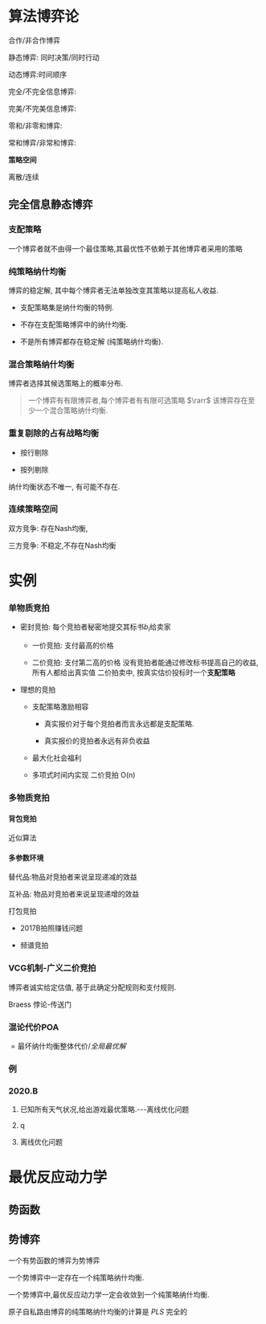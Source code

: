 # 算法博弈论

合作/非合作博弈

静态博弈: 同时决策/同时行动

动态博弈:时间顺序

完全/不完全信息博弈:

完美/不完美信息博弈:

零和/非零和博弈:

常和博弈/非常和博弈:



**策略空间**

离散/连续





## 完全信息静态博弈

### 支配策略

一个博弈者就不由得一个最佳策略,其最优性不依赖于其他博弈者采用的策略

### 纯策略纳什均衡

博弈的稳定解, 其中每个博弈者无法单独改变其策略以提高私人收益.

- 支配策略集是纳什均衡的特例.

- 不存在支配策略博弈中的纳什均衡.

- 不是所有博弈都存在稳定解 (纯策略纳什均衡).

### 混合策略纳什均衡

博弈者选择其候选策略上的概率分布.

>  一个博弈有有限博弈者,每个博弈者有有限可选策略  $\rarr$ 该博弈存在至少一个混合策略纳什均衡.



### 重复剔除的占有战略均衡

- 按行剔除

- 按列剔除

纳什均衡状态不唯一, 有可能不存在.



### 连续策略空间

双方竞争: 存在Nash均衡, 

三方竞争: 不稳定,不存在Nash均衡

















# 实例

### 单物质竞拍

- 密封竞拍: 每个竞拍者秘密地提交其标书$b_i$给卖家
  
  - 一价竞拍: 支付最高的价格
  
  - 二价竞拍: 支付第二高的价格
    没有竞拍者能通过修改标书提高自己的收益, 所有人都给出真实值
    二价拍卖中, 按真实估价投标时一个**支配策略**

- 理想的竞拍
  
  - 支配策略激励相容
    
    - 真实报价对于每个竞拍者而言永远都是支配策略.
    
    - 真实报价的竞拍者永远有非负收益
  
  - 最大化社会福利
  
  - 多项式时间内实现
     二价竞拍 O(n)

 

### 多物质竞拍



#### 背包竞拍

近似算法



#### 多参数环境

替代品:物品对竞拍者来说呈现递减的效益

互补品: 物品对竞拍者来说呈现递增的效益

打包竞拍

- 2017B拍照赚钱问题

- 频谱竞拍
  
  

### VCG机制-广义二价竞拍

博弈者诚实给定估值, 基于此确定分配规则和支付规则.

Braess 悖论-传送门

### 混论代价POA

$=\text{最坏纳什均衡整体代价}/{全局最优解}$





### 例

### 2020.B

1. 已知所有天气状况,给出游戏最优策略.---离线优化问题

2. q

3. 离线优化问题
   
   
   
   

# 最优反应动力学

## 势函数



## 势博弈

一个有势函数的博弈为势博弈

一个势博弈中一定存在一个纯策略纳什均衡.

一个势博弈中,最优反应动力学一定会收敛到一个纯策略纳什均衡.

原子自私路由博弈的纯策略纳什均衡的计算是 $PLS$ 完全的
